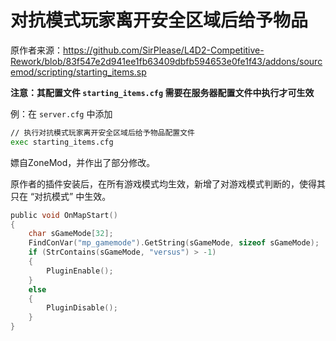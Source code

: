 # 对抗模式玩家离开安全区域后给予物品



原作者来源：https://github.com/SirPlease/L4D2-Competitive-Rework/blob/83f547e2d941ee1fb63409dbfb594653e0fe1f43/addons/sourcemod/scripting/starting_items.sp



**注意：其配置文件 `starting_items.cfg` 需要在服务器配置文件中执行才可生效**

例：在 `server.cfg` 中添加

```bash
// 执行对抗模式玩家离开安全区域后给予物品配置文件
exec starting_items.cfg
```



嫖自ZoneMod，并作出了部分修改。

原作者的插件安装后，在所有游戏模式均生效，新增了对游戏模式判断的，使得其只在 “对抗模式” 中生效。

```c
public void OnMapStart()
{
    char sGameMode[32];
    FindConVar("mp_gamemode").GetString(sGameMode, sizeof sGameMode);
    if (StrContains(sGameMode, "versus") > -1)
    {
        PluginEnable();
    }
    else
    {
        PluginDisable();
    }
}
```

